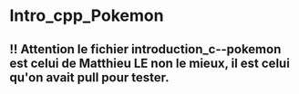 # Intro_cpp_Pokemon
## !! Attention le fichier introduction_c--pokemon est celui de Matthieu LE non le mieux, il est celui qu'on avait pull pour tester.
